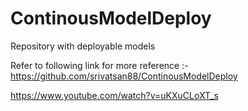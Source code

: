 # ContinousModelDeploy
Repository with deployable models

Refer to following link for more reference :-
https://github.com/srivatsan88/ContinousModelDeploy

https://www.youtube.com/watch?v=uKXuCLoXT_s


